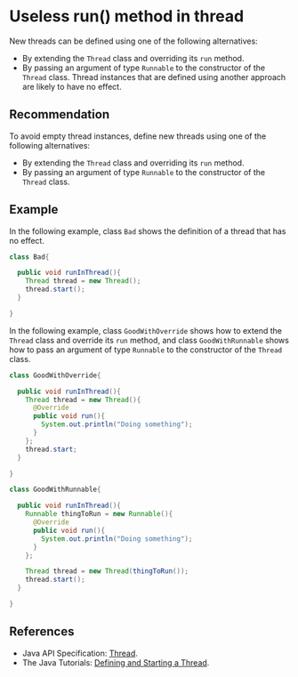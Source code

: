 # Useless run() method in thread
New threads can be defined using one of the following alternatives:

* By extending the `Thread` class and overriding its `run` method.
* By passing an argument of type `Runnable` to the constructor of the `Thread` class.
Thread instances that are defined using another approach are likely to have no effect.


## Recommendation
To avoid empty thread instances, define new threads using one of the following alternatives:

* By extending the `Thread` class and overriding its `run` method.
* By passing an argument of type `Runnable` to the constructor of the `Thread` class.

## Example
In the following example, class `Bad` shows the definition of a thread that has no effect.


```java
class Bad{

  public void runInThread(){
    Thread thread = new Thread();
    thread.start();
  }

}
```
In the following example, class `GoodWithOverride` shows how to extend the `Thread` class and override its `run` method, and class `GoodWithRunnable` shows how to pass an argument of type `Runnable` to the constructor of the `Thread` class.


```java
class GoodWithOverride{

  public void runInThread(){
    Thread thread = new Thread(){
      @Override
      public void run(){
        System.out.println("Doing something");
      }
    };
    thread.start;
  }

}

class GoodWithRunnable{

  public void runInThread(){
    Runnable thingToRun = new Runnable(){
      @Override
      public void run(){
        System.out.println("Doing something");
      }
    };

    Thread thread = new Thread(thingToRun());
    thread.start();
  }

}
```

## References
* Java API Specification: [Thread](https://docs.oracle.com/en/java/javase/11/docs/api/java.base/java/lang/Thread.html).
* The Java Tutorials: [Defining and Starting a Thread](https://docs.oracle.com/javase/tutorial/essential/concurrency/runthread.html).
